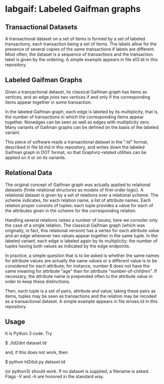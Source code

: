 labgaif: Labeled Gaifman graphs
===============================

Transactional Datasets
----------------------

A transactional dataset on a set of items is formed by a 
set of labeled transactions, each transaction being a set
of items. The labels allow for the presence of several
copies of the same transactions if labels are different.
Most often, the dataset is a sequence of transactions and
the transaction label is given by the ordering. A simple
example appears in file e13.td in this repository.

Labeled Gaifman Graphs
----------------------

Given a transactional dataset, its classical Gaifman graph
has items as vertices, and an edge joins two vertices if and
only if the corresponding items appear together in some
transaction.

In the labeled Gaifman graph, each edge is labeled by its
multiplicity, that is, the number of transactions in which
the corresponding items appear together. Nonedges can be
seen as well as edges with multiplicity zero. Many variants
of Gaifman graphs can be defined on the basis of the labeled
variant.

This piece of software reads a transactional dataset in 
the ".td" format, described in file td.md in this repository,
and writes down the labeled Gaifman graph in DOT format,
so that Graphviz-related utilities can be applied on it
or on its variants.

Relational Data
---------------

The original concept of Gaifman graph was actually applied 
to relational datasets (finite relational structures as
models of first-order logic). A relational dataset is given 
by a set of relations over a relational scheme. The scheme 
indicates, for each relation name, a list of attribute names. 
Each relation proper consists of tuples: each tuple provides 
a value for each of the attributes given in the scheme for the
corresponding relation.

Handling several relations raises a number of issues;
here we consider only the case of a single relation.
The classical Gaifman graph (which was originally, 
in fact, this relational version) has a vertex for
each attribute value and an edge whenever two values
appear together in the same tuple. In the labeled 
variant, each edge is labeled again by its 
multiplicity: the number of tuples having both
values as indicated by the edge endpoints.

In practice, a simple question that is to be asked
is whether the same names for attribute values are
actually the same values or a different value is to
be considered for each attribute; for instance, 
number 8 does not have the same meaning for attribute
"age" than for attribute "number-of-children". 
If necessary, the attribute name is prepended often
to the attribute value in order to keep these
distinctions.

Then, each tuple is a set of pairs, attribute and
value; taking these pairs as items, tuples may be
seen as transactions and the relation may be recoded
as a transactional dataset. A simple example appears 
in file lenses.td in this repository.

Usage
-----

It is Python 3 code. Try 

$ ./td2dot dataset.td 

and, if this does not work, then 

$ python td2dot.py dataset.td 

(or python3) should work. If no dataset is supplied, 
a filename is asked. Flags -V and -h are honored in 
the standard way.
